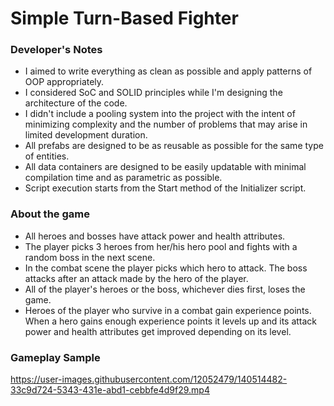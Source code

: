# Simple Turn-Based Fighter

### Developer's Notes
* I aimed to write everything as clean as possible and apply patterns of OOP appropriately.
* I considered SoC and SOLID principles while I'm designing the architecture of the code.
* I didn't include a pooling system into the project with the intent of minimizing complexity and the number of problems that may arise in limited development duration.
* All prefabs are designed to be as reusable as possible for the same type of entities.
* All data containers are designed to be easily updatable with minimal compilation time and as parametric as possible.
* Script execution starts from the Start method of the Initializer script.

### About the game
* All heroes and bosses have attack power and health attributes.
* The player picks 3 heroes from her/his hero pool and fights with a random boss in the next scene.
* In the combat scene the player picks which hero to attack. The boss attacks after an attack made by the hero of the player.
* All of the player's heroes or the boss, whichever dies first, loses the game.
* Heroes of the player who survive in a combat gain experience points. When a hero gains enough experience points it levels up and its attack power and health attributes get improved depending on its level.

### Gameplay Sample

https://user-images.githubusercontent.com/12052479/140514482-33c9d724-5343-431e-abd1-cebbfe4d9f29.mp4
